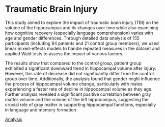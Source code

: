 # Traumatic Brain Injury
This study aimed to explore the impact of traumatic brain injury (TBI) on the volume of the
hippocampus and its changes over time while also examining how cognitive recovery
(especially language comprehension) varies with age and gender differences. Through detailed
data analysis of 155 participants (including 94 patients and 21 control group members), we
used linear mixed-effects models to handle repeated measures in the dataset and applied Wald
tests to assess the impact of various factors.


The results show that compared to the control group, patient group exhibited a significant
downward trend in hippocampal volume after injury. However, this rate of decrease did not
significantly differ from the control group over time. Additionally, the analysis found that
gender might influence the process of hippocampal volume change, particularly with males
experiencing a faster rate of decline in hippocampal volume as they age. Further analysis
revealed a significant positive correlation between gray matter volume and the volume of the
left hippocampus, suggesting the crucial role of gray matter in supporting hippocampal
functions, especially in language and memory formation.

[Analysis](https://furkandanisman.github.io/TraumaticBrainInjury/Code/TBI.html)
